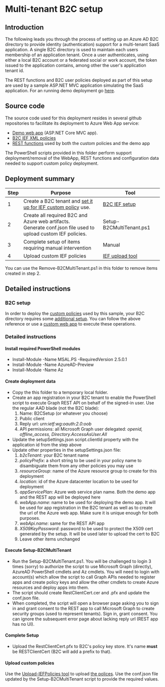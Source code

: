 # Multi-tenant B2C setup
## Introduction
The following leads you through the process of setting up an Azure AD B2C directory to provide identity (authentication) support for a multi-tenant SaaS application. A single B2C directory is used to maintain each users membership of an application tenant. Once a user authenticates, using either a local B2C account or a federated social or work account, the token issued to the application contains, among other the user's application tenant id.

The REST functions and B2C user policies deployed as part of this setup are used by a sample ASP.NET MVC application simulating the SaaS application. For an running demo deployment go [here](https://b2cmultitenant.azurewebsites.net).

## Source code
The source code used for this deployment resides in several github repositories to facilitate its deployment to Azure Web App service:
- [Demo web app](https://github.com/mrochon/b2c-mt-webapp) (ASP.NET Core MVC app).
- [B2C IEF XML policies](https://github.com/mrochon/b2csamples/tree/master/Policies/MultiTenant) 
- [REST functions](https://github.com/mrochon/b2c-mt-rest) used by both the custom policies and the demo app

The PowerShell scripts provided in this folder perform support deployment/removal of the WebApp, REST functions and configuration data needed to support custom policy deployment.

## Deployment summary

| Step  | Purpose  | Tool  |
|---|---|---|
| 1  | Create a B2C tenant and [set it up for IEF custom policy](https://docs.microsoft.com/en-us/azure/active-directory-b2c/custom-policy-get-started?tabs=applications) use.  |  [B2C IEF setup](https://b2ciefsetup.azurewebsites.net/) |
| 2  | Create all required B2C and Azure web artifacts.</br>Generate conf.json file used to upload custom IEF policies.  |  Setup-B2CMultiTenant.ps1 |
| 3  | Complete setup of items requiring manual intervention  | Manual  |
| 4 | Upload custom IEF policies |  [IEF upload tool](https://github.com/mrochon/b2cief-upload) |

You can use the Remove-B2CMultiTenant.ps1 in this folder to remove items created in step 2.


## Detailed instructions

### B2C setup
In order to deploy the [custom policies](https://docs.microsoft.com/en-us/azure/active-directory-b2c/custom-policy-overview) used by this sample, your B2C directory requires some [additional setup](https://docs.microsoft.com/en-us/azure/active-directory-b2c/custom-policy-get-started?tabs=applications). You can follow the above reference or use a [custom web app](https://b2ciefsetup.azurewebsites.net/) to execute these operations.

### Detailed instructions

#### Install required PowerShell modules
- Install-Module -Name MSAL.PS -RequiredVersion 2.5.0.1
- Install-Module -Name AzureAD-Preview
- Install-Module -Name Az

#### Create deployment data
- Copy the this folder to a temporary local folder.
- Create an app registration in your B2C tenant to enable the PowerShell script to execute Graph REST API on behalf of the signed-in user. Use the regular AAD blade (not the B2C blade):
    1. Name: B2CSetup (or whatever you choose)
    2. Public client
    3. Reply url: *urn:ietf:wg:oauth:2.0:oob*
    4. API permissions: all Microsoft Graph user delegated: *openid, offline_access, Directory.AccessAsUser.All*
- Update the setupSettings.json script.clientId property with the application id from the step above
- Update other properties in the setupSettings.json file:
    1. *b2cTenant*: your B2C tenant name 
    2. *policyPrefix*: a short string to be used in your policy name to disambiguate them from any other policies you may use
    3. *resourceGroup*: name of the Azure resource group to create for this deployment
    4. *location*: id of the Azure datacenter location to be used for deployment
    5. *appServicePlan*: Azure web service plan name. Both the demo app and the REST app will be deployed here
    6. *webApp.name*: name to be used for deploying the demo app. It will be used for app registration in the B2C tenant as well as to create the url of the Azure web app. Make sure it is unique enough for both purposes.
    7. *webApi.name*: same for the REST API app
    8. *X509KeyPassword*: password to be used to protect the X509 cert generated by the setup. It will be used later to upload the cert to B2C
    9. Leave other items unchanged

#### Execute Setup-B2CMultiTenant
- Run the Setup-B2CMultiTenant.ps1. You will be challenged to login 3 times (sorry) to authorize the script to use Microsoft Graph (directly), AzureAD PowerShell cmdlets and Az cmdlets. You will need to login with account(s) which allow the script to call Graph APIs needed to register apps and create policy keys and allow the other cmdlets to create Azure resources and deploy apps into them.
- The script should create RestClientCert.cer and .pfx and update the conf.json file. 
- When completed, the script will open a browser page asking you to sign in and grant consent to the REST app to call Microsoft Graph to create security groups (used to represent tenants). Sign in, grant consent. You can ignore the subsequent error page about lacking reply url (REST app has no UI).

#### Complete Setup
- Upload the RestClientCert.pfx to B2C's policy key store. It's name **must** be RESTClientCert (B2C will add a prefix to that).

#### Upload custom policies

Use the [Upload-IEFPolicies tool](https://github.com/mrochon/b2cief-upload) to upload [the polices](https://github.com/mrochon/b2csamples/tree/master/Policies/MultiTenant). Use the conf.json file updated by the Setup-B2CMultiTenant script to provide the required values.

